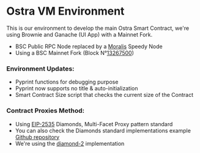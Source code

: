 # Ostra VM Environment

This is our environment to develop the main Ostra Smart Contract,
we're using Brownie and Ganache (UI App) with a Mainnet Fork.

- BSC Public RPC Node replaced by a [Moralis](https://moralis.io/) Speedy Node
- Using a BSC Mainnet Fork (Block N°[13267500](https://explorer.bitquery.io/bsc/block/13267500))

### Environment Updates:
- Pyprint functions for debugging purpose
- Pyprint now supports no title & auto-initialization
- Smart Contract Size script that checks the current size of the Contract

### Contract Proxies Method:
- Using [EIP-2535](https://eips.ethereum.org/EIPS/eip-2535) Diamonds, Multi-Facet Proxy pattern standard
- You can also check the Diamonds standard implementations example [Github repository](https://github.com/mudgen/diamond)
- We're using the [diamond-2](https://github.com/mudgen/diamond-2-hardhat) implementation
